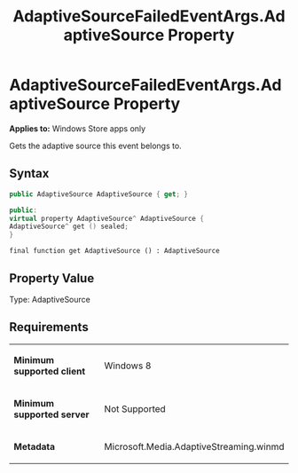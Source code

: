 ﻿---
title: AdaptiveSourceFailedEventArgs.AdaptiveSource Property
TOCTitle: AdaptiveSource Property
ms:assetid: 365442fe-fb97-4117-94d8-1f9be7925731
ms:mtpsurl: https://msdn.microsoft.com/en-us/library/JJ822714(v=VS.90)
ms:contentKeyID: 50079469
ms.date: 11/19/2012
mtps_version: v=VS.90
dev_langs:
- csharp
- c++
- jscript
---

# AdaptiveSourceFailedEventArgs.AdaptiveSource Property

**Applies to:** Windows Store apps only

Gets the adaptive source this event belongs to.

## Syntax

``` csharp
public AdaptiveSource AdaptiveSource { get; }
```

``` c++
public:
virtual property AdaptiveSource^ AdaptiveSource {
AdaptiveSource^ get () sealed;
}
```

``` jscript
final function get AdaptiveSource () : AdaptiveSource
```

## Property Value

Type: AdaptiveSource

## Requirements

<table>
<colgroup>
<col style="width: 50%" />
<col style="width: 50%" />
</colgroup>
<tbody>
<tr class="odd">
<td><p><strong>Minimum supported client</strong></p></td>
<td><p>Windows 8</p></td>
</tr>
<tr class="even">
<td><p><strong>Minimum supported server</strong></p></td>
<td><p>Not Supported</p></td>
</tr>
<tr class="odd">
<td><p><strong>Metadata</strong></p></td>
<td><p>Microsoft.Media.AdaptiveStreaming.winmd</p></td>
</tr>
</tbody>
</table>


